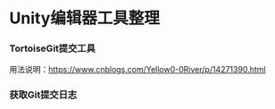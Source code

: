 # Unity编辑器工具整理
### TortoiseGit提交工具
用法说明：https://www.cnblogs.com/Yellow0-0River/p/14271390.html
### 获取Git提交日志
